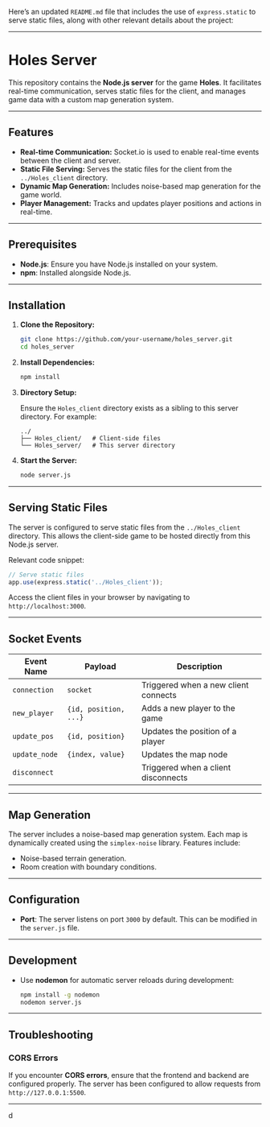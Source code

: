 

Here’s an updated `README.md` file that includes the use of `express.static` to serve static files, along with other relevant details about the project:

---

# Holes Server

This repository contains the **Node.js server** for the game **Holes**. It facilitates real-time communication, serves static files for the client, and manages game data with a custom map generation system.

---

## Features

- **Real-time Communication:** Socket.io is used to enable real-time events between the client and server.
- **Static File Serving:** Serves the static files for the client from the `../Holes_client` directory.
- **Dynamic Map Generation:** Includes noise-based map generation for the game world.
- **Player Management:** Tracks and updates player positions and actions in real-time.

---

## Prerequisites

- **Node.js**: Ensure you have Node.js installed on your system.
- **npm**: Installed alongside Node.js.

---

## Installation

1. **Clone the Repository:**

   ```bash
   git clone https://github.com/your-username/holes_server.git
   cd holes_server
   ```

2. **Install Dependencies:**

   ```bash
   npm install
   ```

3. **Directory Setup:**

   Ensure the `Holes_client` directory exists as a sibling to this server directory. For example:

   ```plaintext
   ../
   ├── Holes_client/   # Client-side files
   └── Holes_server/   # This server directory
   ```

4. **Start the Server:**

   ```bash
   node server.js
   ```

---

## Serving Static Files

The server is configured to serve static files from the `../Holes_client` directory. This allows the client-side game to be hosted directly from this Node.js server.

Relevant code snippet:

```javascript
// Serve static files
app.use(express.static('../Holes_client'));
```

Access the client files in your browser by navigating to `http://localhost:3000`.

---

## Socket Events

| Event Name      | Payload                  | Description                                 |
|-----------------|--------------------------|---------------------------------------------|
| `connection`    | `socket`                 | Triggered when a new client connects        |
| `new_player`    | `{id, position, ...}`    | Adds a new player to the game               |
| `update_pos`    | `{id, position}`         | Updates the position of a player            |
| `update_node`   | `{index, value}`         | Updates the map node                        |
| `disconnect`    |                          | Triggered when a client disconnects         |

---

## Map Generation

The server includes a noise-based map generation system. Each map is dynamically created using the `simplex-noise` library. Features include:

- Noise-based terrain generation.
- Room creation with boundary conditions.

---

## Configuration

- **Port**: The server listens on port `3000` by default. This can be modified in the `server.js` file.

---

## Development

- Use **nodemon** for automatic server reloads during development:

  ```bash
  npm install -g nodemon
  nodemon server.js
  ```

---

## Troubleshooting

### CORS Errors
If you encounter **CORS errors**, ensure that the frontend and backend are configured properly. The server has been configured to allow requests from `http://127.0.0.1:5500`.

---
d